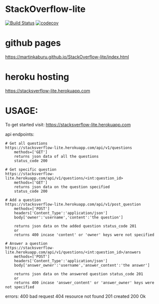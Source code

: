 # StackOverflow-lite

[![Build Status](https://travis-ci.com/MartinKaburu/StackOverflow-lite.png)](https://travis-ci.com/MartinKaburu/StackOverflow-lite)   [![codecov](https://codecov.io/gh/MartinKaburu/StackOverflow-lite/branch/master/graph/badge.svg)](https://codecov.io/gh/MartinKaburu/StackOverflow-lite)

# github pages

https://martinkaburu.github.io/StackOverflow-lite/index.html

# heroku hosting

https://stacksverflow-lite.herokuapp.com

# USAGE:

To get started visit:
        https://stacksverflow-lite.herokuapp.com

api endpoints:

    # Get all questions  
    https://stacksverflow-lite.herokuapp.com/api/v1/questions
        methods=['GET']
        returns json data of all the questions
        status_code 200
    
    # Get specific question
    https://stacksverflow-lite.herokuapp.com/api/v1/questions/<int:question_id>
        methods=['GET']
        returns json data on the question specified
        status_code 200
    
    # Add a question
    https://stacksverflow-lite.herokuapp.com/api/v1/post_question
        methods=['POST']
        headers['Content_Type':'application/json']
        body['owner':'username','content':'the question']
        
        returns json data on the added question status_code 201
        or 
        returns 400 incase 'content' or 'owner' keys were not specified
        
    # Answer a question
    https://stacksverflow-lite.herokuapp.com/api/v1/questions/<int:question_id>/answers
        methods=['POST']
        headers['Content_Type':'application/json']
        body['answer_owner':'username','answer_content':'the answer']
        
        returns json data on the answered question status_code 201
        or 
        returns 400 incase 'answer_content' or 'answer_owner' keys were not specified

errors:
    400 bad request
    404 resource not found
    201 created
    200 Ok
